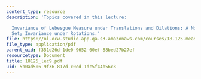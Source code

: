 ```yaml
---
content_type: resource
description: 'Topics covered in this lecture:

  Invariance of Lebesgue Measure under Translations and Dilations; A Non-measurable
  Set; Invariance under Rotations.'
file: https://ol-ocw-studio-app-qa.s3.amazonaws.com/courses/18-125-measure-and-integration-fall-2003/5b0ad5069f36817dc0ed1dc5f44b56c3_18125_lec9.pdf
file_type: application/pdf
parent_uid: f351d26d-1de0-9652-60ef-88bed27b27ef
resourcetype: Document
title: 18125_lec9.pdf
uid: 5b0ad506-9f36-817d-c0ed-1dc5f44b56c3
---
```

